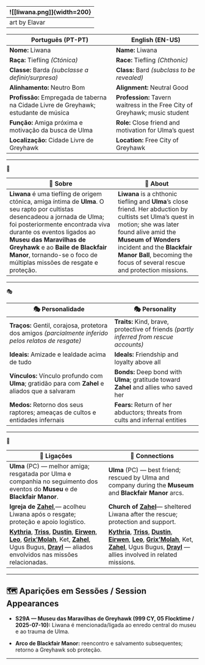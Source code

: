 

| ![[liwana.png]]{width=200} |
| -------------------------- |
| art by Elavar              |

|**Português (PT-PT)**|**English (EN-US)**|
|---|---|
|**Nome:** Liwana|**Name:** Liwana|
|**Raça:** Tiefling _(Ctónica)_|**Race:** Tiefling _(Chthonic)_|
|**Classe:** Barda _(subclasse a definir/surpresa)_|**Class:** Bard _(subclass to be revealed)_|
|**Alinhamento:** Neutro Bom|**Alignment:** Neutral Good|
|**Profissão:** Empregada de taberna na Cidade Livre de Greyhawk; estudante de música|**Profession:** Tavern waitress in the Free City of Greyhawk; music student|
|**Função:** Amiga próxima e motivação da busca de Ulma|**Role:** Close friend and motivation for Ulma’s quest|
|**Localização:** Cidade Livre de Greyhawk|**Location:** Free City of Greyhawk|

---
📖 

| 📖 Sobre                                                                                                                                                                                                                                                                                                                                | 📖 About                                                                                                                                                                                                                                                                               |
| --------------------------------------------------------------------------------------------------------------------------------------------------------------------------------------------------------------------------------------------------------------------------------------------------------------------------------------- | -------------------------------------------------------------------------------------------------------------------------------------------------------------------------------------------------------------------------------------------------------------------------------------- |
| **Liwana** é uma tiefling de origem ctónica, amiga íntima de **Ulma**. O seu rapto por cultistas desencadeou a jornada de Ulma; foi posteriormente encontrada viva durante os eventos ligados ao **Museu das Maravilhas de Greyhawk** e ao **Baile de Blackfair Manor**, tornando-se o foco de múltiplas missões de resgate e proteção. | **Liwana** is a chthonic tiefling and **Ulma**’s close friend. Her abduction by cultists set Ulma’s quest in motion; she was later found alive amid the **Museum of Wonders** incident and the **Blackfair Manor Ball**, becoming the focus of several rescue and protection missions. |

---
🎭 

| 🎭 Personalidade                                                                                      | 🎭 Personality                                                                          |
| ----------------------------------------------------------------------------------------------------- | --------------------------------------------------------------------------------------- |
| **Traços:** Gentil, corajosa, protetora dos amigos _(parcialmente inferido pelos relatos de resgate)_ | **Traits:** Kind, brave, protective of friends _(partly inferred from rescue accounts)_ |
| **Ideais:** Amizade e lealdade acima de tudo                                                          | **Ideals:** Friendship and loyalty above all                                            |
| **Vínculos:** Vínculo profundo com **Ulma**; gratidão para com **Zahel** e aliados que a salvaram     | **Bonds:** Deep bond with **Ulma**; gratitude toward **Zahel** and allies who saved her |
| **Medos:** Retorno dos seus raptores; ameaças de cultos e entidades infernais                         | **Fears:** Return of her abductors; threats from cults and infernal entities            |

---
🔗

| 🔗 Ligações                                                                                                                                                                                                                                                                              | 🔗 Connections                                                                                                                                                                                                                                                                   |
| ---------------------------------------------------------------------------------------------------------------------------------------------------------------------------------------------------------------------------------------------------------------------------------------- | -------------------------------------------------------------------------------------------------------------------------------------------------------------------------------------------------------------------------------------------------------------------------------- |
| **Ulma** (PC) — melhor amiga; resgatada por Ulma e companhia no seguimento dos eventos do **Museu** e de **Blackfair Manor**.                                                                                                                                                            | **Ulma** (PC) — best friend; rescued by Ulma and company during the **Museum** and **Blackfair Manor** arcs.                                                                                                                                                                     |
| **Igreja de [Zahel](pc_zahel)**,— acolheu Liwana após o resgate; proteção e apoio logístico.                                                                                                                                                                                             | **Church of [Zahel](pc_zahel)**— sheltered Liwana after the rescue; protection and support.                                                                                                                                                                                      |
| **[Kythria](kythria)**, **[Triss](pc_triss_merrill)**, **[Dustin](pc_dustin_thorne)**, **[Eirwen](pc_eirwen)**, **[Leo](pc_leo)**, **[Grix’Molah](pc_grix_molah)**, Ket, **[Zahel](pc_zahel)**, Ugus Bugus, **[Drayl](pc_drayl_bharash)** — aliados envolvidos nas missões relacionadas. | **[Kythria](kythria)**, **[Triss](pc_triss_merrill)**, **[Dustin](pc_dustin_thorne)**, **[Eirwen](pc_eirwen)**, **[Leo](pc_leo)**, **[Grix’Molah](pc_grix_molah)**, Ket, **[Zahel](pc_zahel)**, Ugus Bugus, **[Drayl](pc_drayl_bharash)** — allies involved in related missions. |

---

## 🗺️ Aparições em Sessões / Session Appearances

- **S29A — Museu das Maravilhas de Greyhawk (999 CY, 05 Flocktime / 2025-07-10):** Liwana é mencionada/ligada ao enredo central do museu e ao trauma de Ulma.
    
- **Arco de Blackfair Manor:** reencontro e salvamento subsequentes; retorno a Greyhawk sob proteção.
    

---
